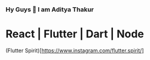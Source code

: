 ### Hy Guys 👋 I am Aditya Thakur
# React | Flutter | Dart | Node <br>
  (Flutter Spirit)[https://www.instagram.com/flutter.spirit/]

<!--
**Aditya-Thakur-369/aditya-thakur-369** is a ✨ _special_ ✨ repository because its `README.md` (this file) appears on your GitHub profile.

Here are some ideas to get you started:

- 🔭 I’m currently working on ...
- 🌱 I’m currently learning ...
- 👯 I’m looking to collaborate on ...
- 🤔 I’m looking for help with ...
- 💬 Ask me about ...
- 📫 How to reach me: ...
- 😄 Pronouns: ...
- ⚡ Fun fact: ...
-->
